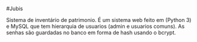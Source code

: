 #Jubis

Sistema de inventário de patrimonio. É um sistema web feito em  (Python 3) e MySQL que tem hierarquia de usuarios (admin e usuarios comuns). As senhas são guardadas no banco em forma de hash usando o bcrypt.
